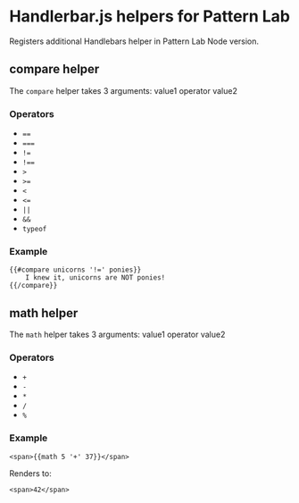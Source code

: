 # Handlerbar.js helpers for Pattern Lab

Registers additional Handlebars helper in Pattern Lab Node version.

## compare helper

The `compare` helper takes 3 arguments: value1 operator value2
 
### Operators
* `==`
* `===`
* `!=`
* `!==`
* `>`
* `>=`
* `<`
* `<=`
* `||`
* `&&`
* `typeof`

### Example

```
{{#compare unicorns '!=' ponies}}
    I knew it, unicorns are NOT ponies!
{{/compare}}
```

## math helper

The `math` helper takes 3 arguments: value1 operator value2
 
### Operators
* `+`
* `-`
* `*`
* `/`
* `%`

### Example

```
<span>{{math 5 '+' 37}}</span>
```
Renders to:
```
<span>42</span>
```